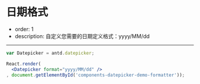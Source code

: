 # 日期格式

- order: 1
- description: 自定义您需要的日期定义格式：yyyy/MM/dd

---

````jsx
var Datepicker = antd.datepicker;

React.render(
  <Datepicker format="yyyy/MM/dd" />
, document.getElementById('components-datepicker-demo-formatter'));
````
